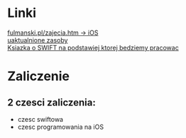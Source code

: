# Linki

[fulmanski.pl/zajecia.htm -> iOS](https://fulmanski.pl/zajecia/ios_1/zajecia_20212022/index.php)\
[uaktualnione zasoby](https://fulmanski.pl/zajecia/ios_1/zajecia_20212022/swift_1_1.pdf)\
[Ksiazka o SWIFT na podstawiej ktorej bedziemy pracowac](https://fulmanski.pl/books/doc/learn_swift_by_examples_beginner_level.pdf)

# Zaliczenie

## 2 czesci zaliczenia:

-   czesc swiftowa
-   czesc programowania na iOS
